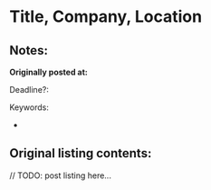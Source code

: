 # Title, Company, Location

## Notes:

**Originally posted at:**

Deadline?:

Keywords:

-

## Original listing contents:

// TODO: post listing here...
